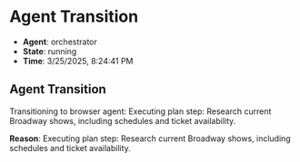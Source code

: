 # Agent Transition

- **Agent**: orchestrator
- **State**: running
- **Time**: 3/25/2025, 8:24:41 PM

## Agent Transition

Transitioning to browser agent: Executing plan step: Research current Broadway shows, including schedules and ticket availability.

**Reason**: Executing plan step: Research current Broadway shows, including schedules and ticket availability.

